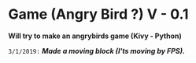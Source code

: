 # Game (Angry Bird ?) V - 0.1
**Will try to make an angrybirds game (Kivy - Python)**


`3/1/2019:`
***Made a moving block (I'ts moving by FPS).***
